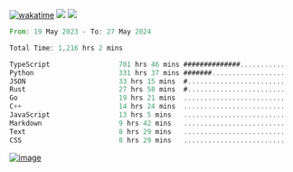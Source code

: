 [![wakatime](https://wakatime.com/badge/user/00eead22-fb14-4dd0-ab8a-3625cafbd50d.svg)](https://wakatime.com/@00eead22-fb14-4dd0-ab8a-3625cafbd50d)
![](https://komarev.com/ghpvc/?username=flatypus)
![](https://pixel.flatypus.me/flatypus?type=tracker)
<!--START_SECTION:waka-->

```rust
From: 19 May 2023 - To: 27 May 2024

Total Time: 1,216 hrs 2 mins

TypeScript                 701 hrs 46 mins ##############...........   57.48 %
Python                     331 hrs 37 mins #######..................   27.16 %
JSON                       33 hrs 15 mins  #........................   02.72 %
Rust                       27 hrs 58 mins  #........................   02.29 %
Go                         19 hrs 21 mins  .........................   01.59 %
C++                        14 hrs 24 mins  .........................   01.18 %
JavaScript                 13 hrs 5 mins   .........................   01.07 %
Markdown                   9 hrs 42 mins   .........................   00.79 %
Text                       8 hrs 29 mins   .........................   00.70 %
CSS                        8 hrs 29 mins   .........................   00.70 %
```

<!--END_SECTION:waka-->
[<img alt="image" src="https://github.com/flatypus/flatypus/assets/68029599/0a302dc1-501c-43a0-ae8d-37ec4817f3bd">](https://flatypus.me)

